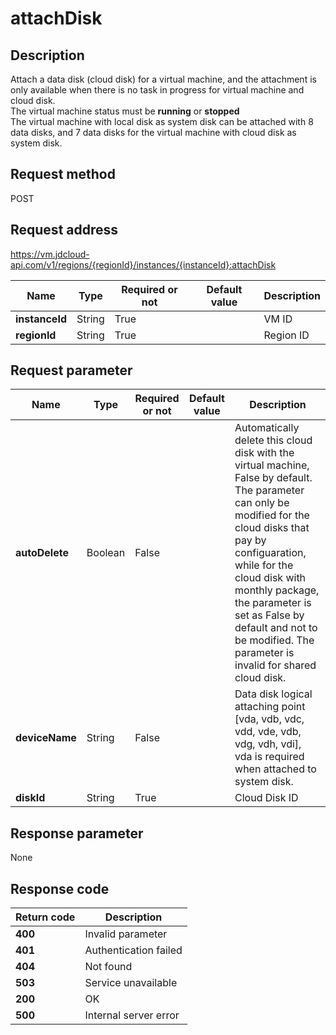 # attachDisk


## Description
Attach a data disk (cloud disk) for a virtual machine, and the attachment is only available when there is no task in progress for virtual machine and cloud disk.<br>
The virtual machine status must be <b>running</b> or <b>stopped</b> <br>
The virtual machine with local disk as system disk can be attached with 8 data disks, and 7 data disks for the virtual machine with cloud disk as system disk.


## Request method
POST

## Request address
https://vm.jdcloud-api.com/v1/regions/{regionId}/instances/{instanceId}:attachDisk

|Name|Type|Required or not|Default value|Description|
|---|---|---|---|---|
|**instanceId**|String|True| |VM ID|
|**regionId**|String|True| |Region ID|

## Request parameter
|Name|Type|Required or not|Default value|Description|
|---|---|---|---|---|
|**autoDelete**|Boolean|False| |Automatically delete this cloud disk with the virtual machine, False by default. The parameter can only be modified for the cloud disks that pay by configuaration, while for the cloud disk with monthly package, the parameter is set as False by default and not to be modified. The parameter is invalid for shared cloud disk.|
|**deviceName**|String|False| |Data disk logical attaching point [vda, vdb, vdc, vdd, vde, vdb, vdg, vdh, vdi], vda is required when attached to system disk.|
|**diskId**|String|True| |Cloud Disk ID|


## Response parameter
None


## Response code
|Return code|Description|
|---|---|
|**400**|Invalid parameter|
|**401**|Authentication failed|
|**404**|Not found|
|**503**|Service unavailable|
|**200**|OK|
|**500**|Internal server error|
